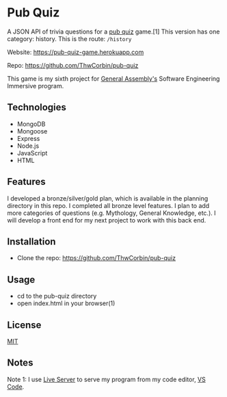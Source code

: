 # Pub Quiz

A JSON API of trivia questions for a [pub quiz](https://chambers.co.uk/search/?query=pub+quiz&title=21st, "Chambers definition of pub quiz") game.[1] This version has one category: history. This is the route: `/history`

Website: https://pub-quiz-game.herokuapp.com

Repo: https://github.com/ThwCorbin/pub-quiz

This game is my sixth project for [General Assembly's](https://generalassemb.ly/ "General Assembly homepage") Software Engineering Immersive program.

## Technologies

- MongoDB
- Mongoose
- Express
- Node.js
- JavaScript
- HTML

## Features

I developed a bronze/silver/gold plan, which is available in the planning directory in this repo. I completed all bronze level features. I plan to add more categories of questions (e.g. Mythology, General Knowledge, etc.). I will develop a front end for my next project to work with this back end.

## Installation

- Clone the repo: https://github.com/ThwCorbin/pub-quiz

## Usage

- cd to the pub-quiz directory
- open index.html in your browser(1)

## License

[MIT](LICENSE.txt "MIT License text file")

## Notes

Note 1: I use [Live Server](https://marketplace.visualstudio.com/items?itemName=ritwickdey.LiveServer "Live Server extension") to serve my program from my code editor, [VS Code](https://code.visualstudio.com/ "Visual Studio Code editor").
